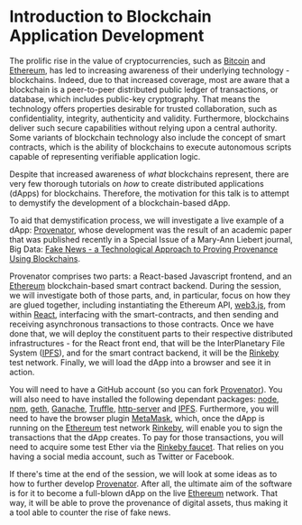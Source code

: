 # Introduction to Blockchain Application Development

The prolific rise in the value of cryptocurrencies, such as [Bitcoin](https://bitcoin.org/en/) and [Ethereum](https://www.ethereum.org/), has led to increasing awareness of their underlying technology - blockchains. Indeed, due to that increased coverage, most are aware that a blockchain is a peer-to-peer distributed public ledger of transactions, or database, which includes public-key cryptography. That means the technology offers properties desirable for trusted collaboration, such as confidentiality, integrity, authenticity and validity. Furthermore, blockchains deliver such secure capabilities without relying upon a central authority. Some variants of blockchain technology also include the concept of smart contracts, which is the ability of blockchains to execute autonomous scripts capable of representing verifiable application logic.

Despite that increased awareness of _what_ blockchains represent, there are very few thorough tutorials on _how_ to create distributed applications (dApps) for blockchains. Therefore, the motivation for this talk is to attempt to demystify the development of a blockchain-based dApp.

To aid that demystification process, we will investigate a live example of a dApp: [Provenator](https://github.com/glowkeeper/Provenator), whose development was the result of an academic paper that was published recently in a Special Issue of a Mary-Ann Liebert journal, Big Data: [Fake News - a Technological Approach to Proving Provenance Using Blockchains](https://doi.org/10.1089/big.2017.0071).

Provenator comprises two parts: a React-based Javascript frontend, and an [Ethereum](https://www.ethereum.org/) blockchain-based smart contract backend. During the session, we will investigate both of those parts, and, in particular, focus on how they are glued together, including instantiating the Ethereum API, [web3.js](https://github.com/ethereum/web3.js/), from within [React](https://reactjs.org/), interfacing with the smart-contracts, and then sending and receiving asynchronous transactions to those contracts. Once we have done that, we will deploy the constituent parts to their respective distributed infrastructures -  for the React front end, that will be the InterPlanetary File System ([IPFS](https://github.com/ipfs/ipfs)), and for the smart contract backend, it will be the [Rinkeby](https://www.rinkeby.io/) test network. Finally, we will load the dApp into a browser and see it in action.

You will need to have a GitHub account (so you can fork [Provenator](https://github.com/glowkeeper/Provenator)). You will also need to have installed the following dependant packages: [node](https://nodejs.org/en/), [npm](https://www.npmjs.com/), [geth](https://geth.ethereum.org/downloads/), [Ganache](https://github.com/trufflesuite/ganache), [Truffle](https://github.com/trufflesuite/truffle), [http-server](https://www.npmjs.com/package/http-server) and [IPFS](https://github.com/ipfs/ipfs). Furthermore, you will need to have the browser plugin [MetaMask](https://metamask.io/), which, once the dApp is running on the [Ethereum](https://www.ethereum.org/) test network [Rinkeby](https://www.rinkeby.io/), will enable you to sign the transactions that the dApp creates. To pay for those transactions, you will need to acquire some test Ether via the [Rinkeby faucet](https://www.rinkeby.io/#faucet). That relies on you having a social media account, such as Twitter or Facebook.

If there's time at the end of the session, we will look at some ideas as to how to further develop [Provenator](https://github.com/glowkeeper/Provenator). After all, the ultimate aim of the software is for it to become a full-blown dApp on the live [Ethereum](https://www.ethereum.org/) network. That way, it will be able to prove the provenance of digital assets, thus making it a tool able to counter the rise of fake news.
